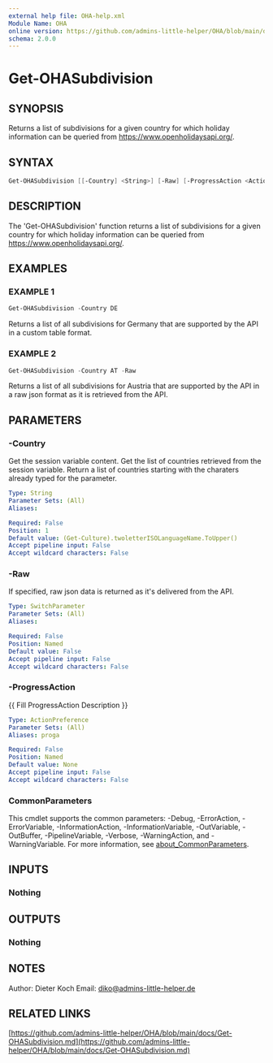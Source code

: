 ```yaml
---
external help file: OHA-help.xml
Module Name: OHA
online version: https://github.com/admins-little-helper/OHA/blob/main/docs/Get-OHASubdivision.md
schema: 2.0.0
---
```


# Get-OHASubdivision

## SYNOPSIS

Returns a list of subdivisions for a given country for which holiday information can be queried from <https://www.openholidaysapi.org/>.

## SYNTAX

```PowerShell
Get-OHASubdivision [[-Country] <String>] [-Raw] [-ProgressAction <ActionPreference>] [<CommonParameters>]
```

## DESCRIPTION

The 'Get-OHASubdivision' function returns a list of subdivisions for a given country for which holiday information can be queried from <https://www.openholidaysapi.org/>.

## EXAMPLES

### EXAMPLE 1

```PowerShell
Get-OHASubdivision -Country DE
```

Returns a list of all subdivisions for Germany that are supported by the API in a custom table format.

### EXAMPLE 2

```PowerShell
Get-OHASubdivision -Country AT -Raw
```

Returns a list of all subdivisions for Austria that are supported by the API in a raw json format as it is retrieved from the API.

## PARAMETERS

### -Country

Get the session variable content.
Get the list of countries retrieved from the session variable.
Return a list of countries starting with the charaters already typed for the parameter.

```yaml
Type: String
Parameter Sets: (All)
Aliases:

Required: False
Position: 1
Default value: (Get-Culture).twoletterISOLanguageName.ToUpper()
Accept pipeline input: False
Accept wildcard characters: False
```

### -Raw

If specified, raw json data is returned as it's delivered from the API.

```yaml
Type: SwitchParameter
Parameter Sets: (All)
Aliases:

Required: False
Position: Named
Default value: False
Accept pipeline input: False
Accept wildcard characters: False
```

### -ProgressAction

{{ Fill ProgressAction Description }}

```yaml
Type: ActionPreference
Parameter Sets: (All)
Aliases: proga

Required: False
Position: Named
Default value: None
Accept pipeline input: False
Accept wildcard characters: False
```

### CommonParameters

This cmdlet supports the common parameters: -Debug, -ErrorAction, -ErrorVariable, -InformationAction, -InformationVariable, -OutVariable, -OutBuffer, -PipelineVariable, -Verbose, -WarningAction, and -WarningVariable. For more information, see [about_CommonParameters](http://go.microsoft.com/fwlink/?LinkID=113216).

## INPUTS

### Nothing

## OUTPUTS

### Nothing

## NOTES

Author:     Dieter Koch
Email:      <diko@admins-little-helper.de>

## RELATED LINKS

[https://github.com/admins-little-helper/OHA/blob/main/docs/Get-OHASubdivision.md](https://github.com/admins-little-helper/OHA/blob/main/docs/Get-OHASubdivision.md)
